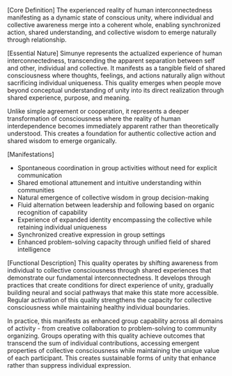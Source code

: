 [Core Definition]
The experienced reality of human interconnectedness manifesting as a dynamic state of conscious unity, where individual and collective awareness merge into a coherent whole, enabling synchronized action, shared understanding, and collective wisdom to emerge naturally through relationship.

[Essential Nature]
Simunye represents the actualized experience of human interconnectedness, transcending the apparent separation between self and other, individual and collective. It manifests as a tangible field of shared consciousness where thoughts, feelings, and actions naturally align without sacrificing individual uniqueness. This quality emerges when people move beyond conceptual understanding of unity into its direct realization through shared experience, purpose, and meaning.

Unlike simple agreement or cooperation, it represents a deeper transformation of consciousness where the reality of human interdependence becomes immediately apparent rather than theoretically understood. This creates a foundation for authentic collective action and shared wisdom to emerge organically.

[Manifestations]
- Spontaneous coordination in group activities without need for explicit communication
- Shared emotional attunement and intuitive understanding within communities
- Natural emergence of collective wisdom in group decision-making
- Fluid alternation between leadership and following based on organic recognition of capability
- Experience of expanded identity encompassing the collective while retaining individual uniqueness
- Synchronized creative expression in group settings
- Enhanced problem-solving capacity through unified field of shared intelligence

[Functional Description]
This quality operates by shifting awareness from individual to collective consciousness through shared experiences that demonstrate our fundamental interconnectedness. It develops through practices that create conditions for direct experience of unity, gradually building neural and social pathways that make this state more accessible. Regular activation of this quality strengthens the capacity for collective consciousness while maintaining healthy individual boundaries.

In practice, this manifests as enhanced group capability across all domains of activity - from creative collaboration to problem-solving to community organizing. Groups operating with this quality achieve outcomes that transcend the sum of individual contributions, accessing emergent properties of collective consciousness while maintaining the unique value of each participant. This creates sustainable forms of unity that enhance rather than suppress individual expression.